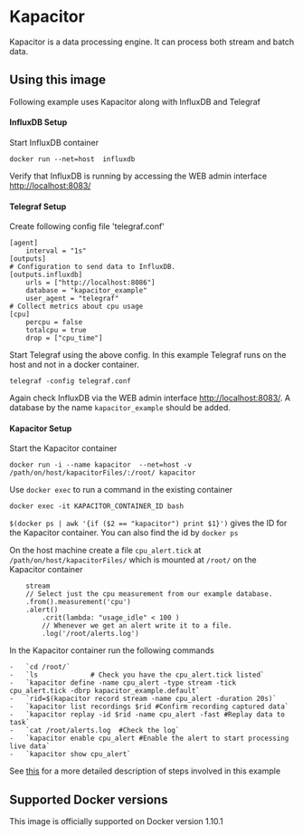 # Kapacitor

Kapacitor is a data processing engine. It can process both stream and batch data.

## Using this image

Following example uses Kapacitor along with InfluxDB and Telegraf

#### InfluxDB Setup
Start InfluxDB container

	docker run --net=host  influxdb

Verify that InfluxDB is running by accessing the WEB admin interface [http://localhost:8083/](http://localhost:8083/)

#### Telegraf Setup
Create following config file 'telegraf.conf'

	[agent]
	    interval = "1s"
	[outputs]
	# Configuration to send data to InfluxDB.
	[outputs.influxdb]
	    urls = ["http://localhost:8086"]
	    database = "kapacitor_example"
	    user_agent = "telegraf"
	# Collect metrics about cpu usage
	[cpu]
	    percpu = false
	    totalcpu = true
	    drop = ["cpu_time"]

Start Telegraf using the above config. In this example Telegraf runs on the host and not in a docker container.

	telegraf -config telegraf.conf

Again check InfluxDB via the WEB admin interface [http://localhost:8083/](http://localhost:8083/). A database by the name `kapacitor_example` should be added.

#### Kapacitor Setup
Start the Kapacitor container

	docker run -i --name kapacitor  --net=host -v /path/on/host/kapacitorFiles/:/root/ kapacitor

Use `docker exec` to run a command in the existing container

	docker exec -it KAPACITOR_CONTAINER_ID bash

`$(docker ps | awk '{if ($2 == "kapacitor") print $1}')` gives the ID for the Kapacitor container. You can also find the id by `docker ps`

On the host machine create a file `cpu_alert.tick` at `/path/on/host/kapacitorFiles/` which is mounted at `/root/` on the Kapacitor container

		stream
		// Select just the cpu measurement from our example database.
		.from().measurement('cpu')
		.alert()
		    .crit(lambda: "usage_idle" < 100 )
		    // Whenever we get an alert write it to a file.
		    .log('/root/alerts.log')

In the Kapacitor container run the following commands

	-	`cd /root/`
	-	`ls             # Check you have the cpu_alert.tick listed`
	-	`kapacitor define -name cpu_alert -type stream -tick cpu_alert.tick -dbrp kapacitor_example.default`
	-	`rid=$(kapacitor record stream -name cpu_alert -duration 20s)`
	-	`kapacitor list recordings $rid #Confirm recording captured data`
	-	`kapacitor replay -id $rid -name cpu_alert -fast #Replay data to task`
	-	`cat /root/alerts.log  #Check the log`
	-	`kapacitor enable cpu_alert #Enable the alert to start processing live data`
	-	`kapacitor show cpu_alert`

See [this](https://docs.influxdata.com/kapacitor/v0.10/introduction/getting_started/) for a more detailed description of steps involved in this example

## Supported Docker versions

This image is officially supported on Docker version 1.10.1
